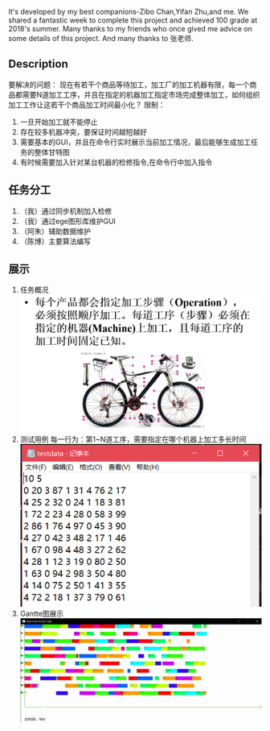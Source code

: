 It's developed by my best companions-Zibo Chan,Yifan Zhu,and me.
We shared a fantastic week to complete this project and achieved 100 grade at 2018's summer.
Many thanks to my friends who once gived me advice on some details of this project.
And many thanks to 张老师.

## Description
要解决的问题：
现在有若干个商品等待加工，加工厂的加工机器有限，每一个商品都需要N道加工工序，并且在指定的机器加工指定市场完成整体加工，如何组织加工工作让这若干个商品加工时间最小化？
限制：
1. 一旦开始加工就不能停止
2. 存在较多机器冲突，要保证时间越短越好
3. 需要基本的GUI，并且在命令行实时展示当前加工情况，最后能够生成加工任务的整体甘特图
4. 有时候需要加入针对某台机器的检修指令,在命令行中加入指令

## 任务分工
1. （我）通过同步机制加入检修
2. （我）通过ege图形库维护GUI
3. （阿朱）辅助数据维护
4. （陈博）主要算法编写

## 展示
1. 任务概况
![bike](./pics/bike.png)
2. 测试用例
每一行为：第1~N道工序，需要指定在哪个机器上加工多长时间
![testdata](./pics/testdata.png)
3. Gantte图展示
![ege](./pics/ege.png)
